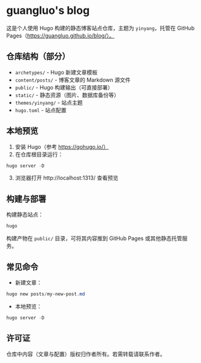 # guangluo's blog

这是个人使用 Hugo 构建的静态博客站点仓库，主题为 `yinyang`，托管在 GitHub Pages（https://guangluo.github.io/blog/）。

## 仓库结构（部分）

- `archetypes/` - Hugo 新建文章模板
- `content/posts/` - 博客文章的 Markdown 源文件
- `public/` - Hugo 构建输出（可直接部署）
- `static/` - 静态资源（图片、数据库备份等）
- `themes/yinyang/` - 站点主题
- `hugo.toml` - 站点配置

## 本地预览

1. 安装 Hugo（参考 https://gohugo.io/）
2. 在仓库根目录运行：

```powershell
hugo server -D
```

3. 浏览器打开 http://localhost:1313/ 查看预览

## 构建与部署

构建静态站点：

```powershell
hugo
```

构建产物在 `public/` 目录，可将其内容推到 GitHub Pages 或其他静态托管服务。

## 常见命令

- 新建文章：

```powershell
hugo new posts/my-new-post.md
```

- 本地预览：

```powershell
hugo server -D
```

## 许可证

仓库中内容（文章与配置）版权归作者所有。若需转载请联系作者。